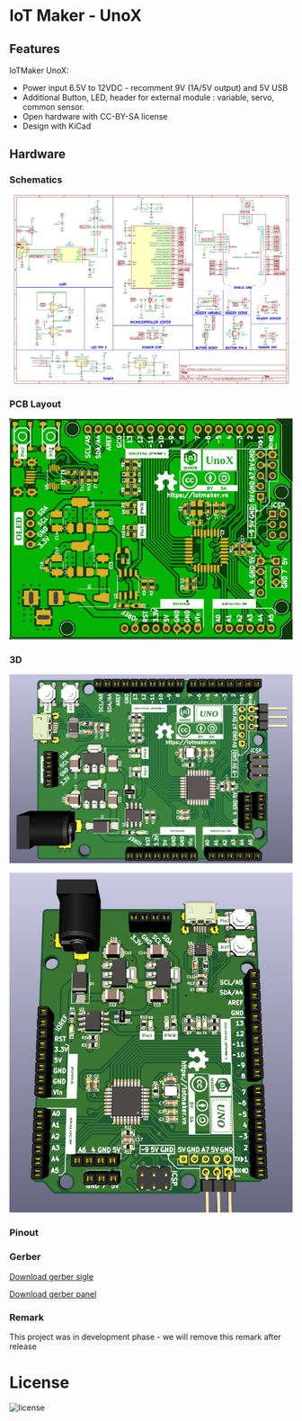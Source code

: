 # IoT Maker - UnoX

## Features

IoTMaker UnoX:  
- Power input 6.5V to 12VDC - recomment 9V (1A/5V output) and 5V USB
- Additional Button, LED, header for external module : variable, servo, common sensor.
- Open hardware with CC-BY-SA license
- Design with KiCad

## Hardware

### Schematics

[![IoTMaker Arduino Uno Schematic](assets/iotmaker-arduino-uno-sch.png)](assets/iotmaker-arduino-uno-sch.svg)

### PCB Layout

[![IoTMaker Arduino Uno PCB](assets/iotmaker-arduino-uno-pcb.png)](assets/iotmaker-arduino-uno-pcb.svg)

### 3D

[![IoTMaker Arduino Uno 3D](assets/iotmaker-arduino-uno-3d1.png)](assets/iotmaker-arduino-uno-3d.stl)

[![IoTMaker Arduino Uno 3D](assets/iotmaker-arduino-uno-3d2.png)](assets/iotmaker-arduino-uno-3d.stl)

### Pinout 

### Gerber

[Download gerber sigle](./assets/iotmaker-arduino-uno-68,58x53,34mm.zip)

[Download gerber panel](./assets/panel-iotmaker-arduino-uno.zip)

### Remark

This project was in development phase - we will remove this remark after release

# License

![license](http://mirrors.creativecommons.org/presskit/buttons/88x31/png/by-sa.png)



